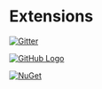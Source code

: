 # Extensions

[![Gitter](https://badges.gitter.im/Join%20Chat.svg)](https://gitter.im/ilkerhalil/Extensions?utm_source=badge&utm_medium=badge&utm_campaign=pr-badge&utm_content=badge)

[![GitHub Logo](https://ci.appveyor.com/api/projects/status/github/ilkerhalil/Extensions?branch=master&svg=true)](https://ci.appveyor.com/project/ilkerhalil/extensions/branch/master)


[![NuGet](https://img.shields.io/nuget/v/Nuget.Core.svg?style=plastic)](https://www.nuget.org/packages/Another.Extension.Methods/)
